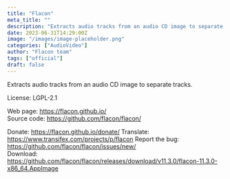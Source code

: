 ```yaml
---
title: "Flacon"
meta_title: ""
description: "Extracts audio tracks from an audio CD image to separate tracks."
date: 2023-06-31T14:29:00Z
image: "/images/image-placeholder.png"
categories: ["AudioVideo"]
author: "Flacon team"
tags: ["official"]
draft: false
---
```


Extracts audio tracks from an audio CD image to separate tracks.

License: LGPL-2.1

Web page: https://flacon.github.io/  
Source code: https://github.com/flacon/flacon/

Donate: https://flacon.github.io/donate/
Translate: https://www.transifex.com/projects/p/flacon
Report the bug: https://github.com/flacon/flacon/issues/new/   
Download: https://github.com/flacon/flacon/releases/download/v11.3.0/flacon-11.3.0-x86_64.AppImage
